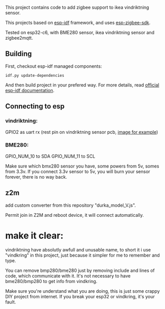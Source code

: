 This project contains code to add zigbee support to ikea vindriktning sensor.

This projects based on [esp-idf](https://github.com/espressif/esp-idf) framework, and uses [esp-zigbee-sdk](https://github.com/espressif/esp-zigbee-sdk).

Tested on esp32-c6, with BME280 sensor, ikea vindriktning sensor and zigbee2mqtt.

## Building

First, checkout esp-idf managed components:

```
idf.py update-dependencies
```

And then build project in your prefered way.
For more details, read [official esp-idf documentation](https://docs.espressif.com/projects/esp-idf/en/latest/esp32/get-started/).


## Connecting to esp

### vindriktning:

GPIO2 as uart rx (rest pin on vindriktning sensor pcb, [image for example](https://community.home-assistant.io/t/ikea-vindriktning-air-quality-sensor/324599/45))

### BME280:

GPIO_NUM_10 to SDA
GPIO_NUM_11 to SCL

Make sure which bmx280 sensor you have, some powers from 5v, somes from 3.3v. If you connect 3.3v sensor to 5v, you will burn your sensor forever, there is no way back.

## z2m

add custom converter from this repository "durka_model_V.js".

Permit join in Z2M and reboot device, it will connect automatically.


# make it clear:

vindriktning have absolutly awfull and unusable name, to short it i use "vindkring" in this project, just because it simpler for me to remember and type.

You can remove bmp280/bme280 just by removing include and lines of code, which communicate with it. It's not necessary to have bme280/bmp280 to get info from vindkring.

Make sure you're understand what you are doing, this is just some crappy DIY project from internet. If you break your esp32 or vindkring, it's your fault.